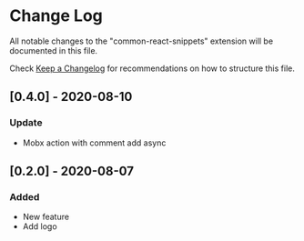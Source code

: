 # Change Log

All notable changes to the "common-react-snippets" extension will be documented in this file.

Check [Keep a Changelog](http://keepachangelog.com/) for recommendations on how to structure this file.

## [0.4.0] - 2020-08-10

### Update

- Mobx action with comment add async

## [0.2.0] - 2020-08-07

### Added

- New feature
- Add logo
